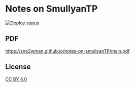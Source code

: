 # Notes on SmullyanTP

[![Deploy status](https://github.com/SnO2WMaN/notes-on-smullyanTP/actions/workflows/deploy.yml/badge.svg)](https://github.com/SnO2WMaN/notes-on-smullyanTP/actions/workflows/deploy.yml)

## PDF

https://sno2wman.github.io/notes-on-smullyanTP/main.pdf

## License

[CC BY 4.0](./LICENSE)

